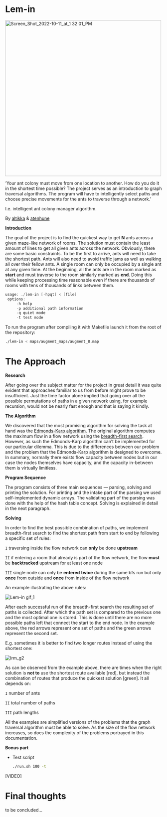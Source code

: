 # Lem-in

<img width="500" alt="Screen_Shot_2022-10-11_at_1 32 01_PM" src="https://user-images.githubusercontent.com/77926655/195675044-988c05e4-90d6-4294-a0e1-a92aa461bfa6.png">

‘Your ant colony must move from one location to another. How do you do it in the shortest time possible? The project serves as an introduction to graph traversal algorithms. The program will have to intelligently select paths and choose precise movements for the ants to traverse through a network.’

I.e. intelligent ant colony manager algorithm.

By [altikka](https://github.com/reviisori) & [atenhune](https://github.com/atenhune)

**Introduction**

The goal of the project is to find the quickest way to get **N** ants across a given maze-like network of rooms. The solution must contain the least amount of lines to get all given ants across the network. Obviously, there are some basic constraints. To be the first to arrive, ants will need to take the shortest path. Ants will also need to avoid traffic jams as well as walking all over their fellow ants.  A single room can only be occupied by a single ant at any given time. At the beginning, all the ants are in the room marked as **start** and must traverse to the room similarly marked as **end**. Doing this while keeping processing time reasonable even if there are thousands of rooms with tens of thousands of links between them.

```c
usage: ./lem-in [-hpqt] < [file]
 options:
	 -h	help
	 -p	additional path information
	 -q	quiet mode
	 -t	test mode
```

To run the program after compiling it with Makefile launch it from the root of the repository:

```bash
./lem-in < maps/augment_maps/augment_8.map
```

# **The Approach**

**Research**

After going over the subject matter for the project in great detail it was quite evident that approaches familiar to us from before might prove to be insufficient. Just the time factor alone implied that going over all the possible permutations of paths in a given network using, for example recursion, would not be nearly fast enough and that is saying it kindly. 

**The Algorithm**

We discovered that the most promising algorithm for solving the task at hand was the [Edmonds-Karp algorithm](https://en.wikipedia.org/wiki/Edmonds%E2%80%93Karp_algorithm). The original algorithm computes the maximum flow in a flow network using the [breadth-first search](https://en.wikipedia.org/wiki/Breadth-first_search). However, as such the Edmonds-Karp algorithm can’t be implemented for our particular dilemma. This is due to the differences between our problem and the problem that the Edmonds-Karp algorithm is designed to overcome. In summary, normally there exists flow capacity between nodes but in our case the nodes themselves have capacity, and the capacity in-between them is  virtually limitless.

**Program Sequence**

The program consists of three main sequences — parsing, solving and printing the solution. For printing and the intake part of the parsing we used self-implemented dynamic arrays. The validating part of the parsing was done with the help of the hash table concept. Solving is explained in detail in the next paragraph.

**Solving**

In order to find the best possible combination of paths, we implement breadth-first search to find the shortest path from start to end by following a specific set of rules:

`I` traversing inside the flow network can **only** be done **upstream**

`II` if entering a room that already is part of the flow network, the flow **must** be **backtracked** upstream for at least one node

`III` single node can only be **entered** **twice** during the same bfs run but only **once** from outside and **once** from inside of the flow network

An example illustrating the above rules:

![Lem-in gif_1](https://user-images.githubusercontent.com/77926655/195675245-ef34133f-8aa7-4559-bf64-dc07f646292b.gif)

After each successful run of the breadth-first search the resulting set of paths is collected. After which the path set is compared to  the previous one and the most optimal one is stored. This is done until there are no more possible paths left that connect the start to the end node. In the example above,  the red arrows represent one set of paths and the green arrows represent the second set.

E.g. sometimes it is better to find two longer routes instead of using the shortest one:

![lrm_g2](https://user-images.githubusercontent.com/77926655/195675450-77109f47-24d1-44d7-8c55-96f7a089df89.gif)

As can be observed from the example above,  there are times when the right solution is **not to** use the shortest route available [red], but instead the combination of routes that produce the quickest solution [green]. It all depends on:

`I` number of ants

`II` total number of paths

`III` path lengths

All the examples are simplified versions of the problems that the graph traversal algorithm must be able to solve. As the size of the flow network increases, so does the complexity of the problems portrayed in this documentation.

**Bonus part**

- Test script
    
    ```bash
    ./run.sh 100 -t
    ```
    

[VIDEO]

# **Final thoughts**

to be concluded…
